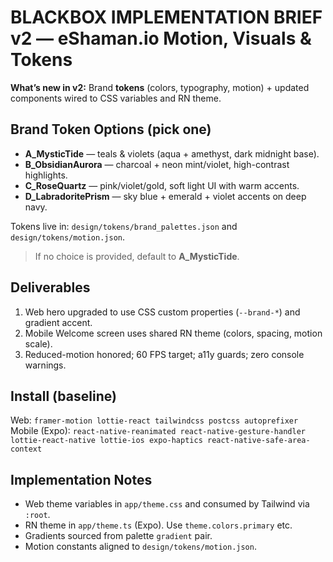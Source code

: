 # BLACKBOX IMPLEMENTATION BRIEF v2 — eShaman.io Motion, Visuals & Tokens

**What’s new in v2:** Brand **tokens** (colors, typography, motion) + updated components wired to CSS variables and RN theme.

## Brand Token Options (pick one)
- **A_MysticTide** — teals & violets (aqua + amethyst, dark midnight base).
- **B_ObsidianAurora** — charcoal + neon mint/violet, high-contrast highlights.
- **C_RoseQuartz** — pink/violet/gold, soft light UI with warm accents.
- **D_LabradoritePrism** — sky blue + emerald + violet accents on deep navy.

Tokens live in: `design/tokens/brand_palettes.json` and `design/tokens/motion.json`.

> If no choice is provided, default to **A_MysticTide**.

## Deliverables
1) Web hero upgraded to use CSS custom properties (`--brand-*`) and gradient accent.
2) Mobile Welcome screen uses shared RN theme (colors, spacing, motion scale).
3) Reduced-motion honored; 60 FPS target; a11y guards; zero console warnings.

## Install (baseline)
Web: `framer-motion lottie-react tailwindcss postcss autoprefixer`  
Mobile (Expo): `react-native-reanimated react-native-gesture-handler lottie-react-native lottie-ios expo-haptics react-native-safe-area-context`

## Implementation Notes
- Web theme variables in `app/theme.css` and consumed by Tailwind via `:root`.
- RN theme in `app/theme.ts` (Expo). Use `theme.colors.primary` etc.
- Gradients sourced from palette `gradient` pair.
- Motion constants aligned to `design/tokens/motion.json`.
